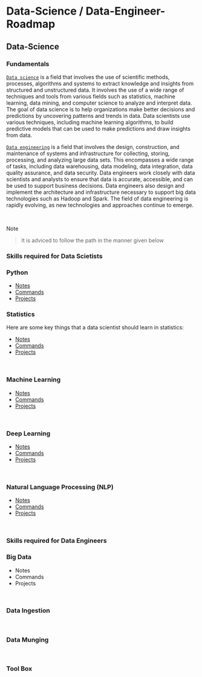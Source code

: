 # Data-Science / Data-Engineer-Roadmap

## Data-Science 

### Fundamentals

[`Data science`](https://github.com/yashdev9274/Data-Scientist-Roadmap/edit/main/README.md#skills-required-for-data-scietists) is a field that involves the use of scientific methods, processes, algorithms and systems to extract knowledge and insights from structured and unstructured data. It involves the use of a wide range of techniques and tools from various fields such as statistics, machine learning, data mining, and computer science to analyze and interpret data. The goal of data science is to help organizations make better decisions and predictions by uncovering patterns and trends in data. Data scientists use various techniques, including machine learning algorithms, to build predictive models that can be used to make predictions and draw insights from data.

[`Data engineering`](https://github.com/yashdev9274/Data-Scientist-Roadmap/edit/main/README.md#skills-required-for-data-engineers) is a field that involves the design, construction, and maintenance of systems and infrastructure for collecting, storing, processing, and analyzing large data sets. This encompasses a wide range of tasks, including data warehousing, data modeling, data integration, data quality assurance, and data security. Data engineers work closely with data scientists and analysts to ensure that data is accurate, accessible, and can be used to support business decisions. Data engineers also design and implement the architecture and infrastructure necessary to support big data technologies such as Hadoop and Spark. The field of data engineering is rapidly evolving, as new technologies and approaches continue to emerge.

<br>

Note
> It is adviced to follow the path in the manner given below

### Skills required for Data Scietists

### Python 

- [Notes](https://github.com/yashdev9274/Data-Scientist-Roadmap/blob/main/Data-Science%20/Python)
- [Commands](https://github.com/yashdev9274/Data-Scientist-Roadmap/tree/main/Data-Science%20/Python)
- [Projects](https://github.com/yashdev9274/Data-Scientist-Roadmap/tree/main/Data-Science%20/Python)


### Statistics

Here are some key things that a data scientist should learn in statistics:

<!-- 1. Probability: Probability is the study of random events, and is an essential part of statistics. A data scientist should understand basic concepts such as probability distributions, Bayes' theorem, and random variables. -->

- [Notes](https://github.com/yashdev9274/Data-Scientist-Roadmap/tree/main/Data-Science%20/Statistics)
- [Commands](https://github.com/yashdev9274/Data-Scientist-Roadmap/tree/main/Data-Science%20/Statistics)
- [Projects](https://github.com/yashdev9274/Data-Scientist-Roadmap/tree/main/Data-Science%20/Statistics)


<br>

### Machine Learning

- [Notes](https://github.com/yashdev9274/Data-Scientist-Roadmap/tree/main/Data-Science%20/Machine%20Learning)
- [Commands](https://github.com/yashdev9274/Data-Scientist-Roadmap/tree/main/Data-Science%20/Machine%20Learning)
- [Projects](https://github.com/yashdev9274/Data-Scientist-Roadmap/tree/main/Data-Science%20/Machine%20Learning)

<br>

### Deep Learning

- [Notes](https://github.com/yashdev9274/Data-Scientist-Roadmap/tree/main/Data-Science%20/DeepLearning)
- [Commands](https://github.com/yashdev9274/Data-Scientist-Roadmap/tree/main/Data-Science%20/DeepLearning)
- [Projects](https://github.com/yashdev9274/Data-Scientist-Roadmap/tree/main/Data-Science%20/DeepLearning)

<br>

### Natural Language Processing (NLP)  

- [Notes](https://github.com/yashdev9274/Data-Scientist-Roadmap/tree/main/Data-Science%20/NLP)
- [Commands](https://github.com/yashdev9274/Data-Scientist-Roadmap/tree/main/Data-Science%20/NLP)
- [Projects](https://github.com/yashdev9274/Data-Scientist-Roadmap/tree/main/Data-Science%20/NLP)

<br>

### Skills required for Data Engineers

### Big Data

- Notes
- Commands
- Projects

<br>

### Data Ingestion
<br>

### Data Munging
<br>

### Tool Box

<br>


